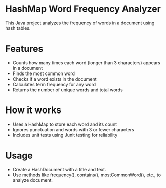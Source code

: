 # HashMap Word Frequency Analyzer
This Java project analyzes the frequency of words in a document using hash tables.
# Features
* Counts how many times each word (longer than 3 characters) appears in a document
* Finds the most common word
* Checks if a word exists in the document
* Calculates term frequency for any word
* Returns the number of unique words and total words
# How it works
* Uses a HashMap to store each word and its count
* Ignores punctuation and words with 3 or fewer characters
* Includes unit tests using Junit testing for reliability
# Usage
* Create a HashDocument with a title and text.
* Use methods like frequency(), contains(), mostCommonWord(), etc., to analyze document.


